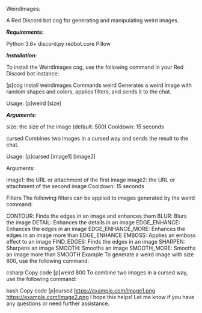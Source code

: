 WeirdImages:

A Red Discord bot cog for generating and manipulating weird images.

***Requirements:***

Python 3.6+
discord.py
redbot.core
Pillow

***Installation:***

To install the WeirdImages cog, use the following command in your Red Discord bot instance:


[p]cog install weirdimages
Commands
weird
Generates a weird image with random shapes and colors, applies filters, and sends it to the chat.

Usage: [p]weird [size]

***Arguments:***

size: the size of the image (default: 500)
Cooldown: 15 seconds

cursed
Combines two images in a cursed way and sends the result to the chat.

Usage: [p]cursed [image1] [image2]

Arguments:

image1: the URL or attachment of the first image
image2: the URL or attachment of the second image
Cooldown: 15 seconds

Filters
The following filters can be applied to images generated by the weird command:

CONTOUR: Finds the edges in an image and enhances them
BLUR: Blurs the image
DETAIL: Enhances the details in an image
EDGE_ENHANCE: Enhances the edges in an image
EDGE_ENHANCE_MORE: Enhances the edges in an image more than EDGE_ENHANCE
EMBOSS: Applies an emboss effect to an image
FIND_EDGES: Finds the edges in an image
SHARPEN: Sharpens an image
SMOOTH: Smooths an image
SMOOTH_MORE: Smooths an image more than SMOOTH
Example
To generate a weird image with size 800, use the following command:

csharp
Copy code
[p]weird 800
To combine two images in a cursed way, use the following command:

bash
Copy code
[p]cursed https://example.com/image1.png https://example.com/image2.png
I hope this helps! Let me know if you have any questions or need further assistance.
